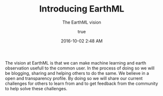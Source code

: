 ﻿---
layout: ReadArticle
title: Introducing EarthML
subtitle: The EarthML vision
description: Learn about the EarthML vision
date: 2016-10-02 2:48 AM
alias: /2016/10/02/introducing-earthml/
author:
  name: Poul K. Sørensen
  mail: poul@earthml.com
  url: https://twitter.com/pksorensen
  avatar: https://s.gravatar.com/avatar/9003d0ada00ae43a199d7a5fa1be7714?s=80
design:
  bg_color: "#0D3483"
  image: https://cdn.auth0.com/blog/authenticate-linkedin-aspnetcore/logo.png
tags:
- EarthML
---


The vision at EarthML is that we can make machine learning and earth observation usefull to the common user. 
In the process of doing so we will be blogging, sharing and helping others to do the same. We believe in a open and transparency profile. 
By doing so we will share our current challenges for others to learn from and to get feedback from the community to help solve these challenges.




 
